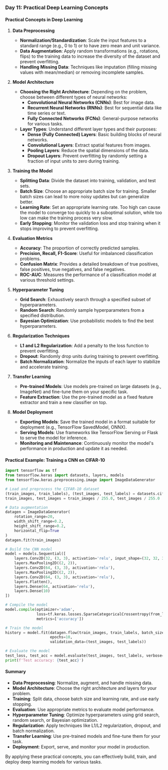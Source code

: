 ### **Day 11: Practical Deep Learning Concepts**

#### Practical Concepts in Deep Learning

1. **Data Preprocessing**

   - **Normalization/Standardization**: Scale the input features to a standard range (e.g., 0 to 1) or to have zero mean and unit variance.
   - **Data Augmentation**: Apply random transformations (e.g., rotations, flips) to the training data to increase the diversity of the dataset and prevent overfitting.
   - **Handling Missing Data**: Techniques like imputation (filling missing values with mean/median) or removing incomplete samples.

2. **Model Architecture**

   - **Choosing the Right Architecture**: Depending on the problem, choose between different types of neural networks:
     - **Convolutional Neural Networks (CNNs)**: Best for image data.
     - **Recurrent Neural Networks (RNNs)**: Best for sequential data like time series or text.
     - **Fully Connected Networks (FCNs)**: General-purpose networks for various tasks.
   - **Layer Types**: Understand different layer types and their purposes:
     - **Dense (Fully Connected) Layers**: Basic building blocks of neural networks.
     - **Convolutional Layers**: Extract spatial features from images.
     - **Pooling Layers**: Reduce the spatial dimensions of the data.
     - **Dropout Layers**: Prevent overfitting by randomly setting a fraction of input units to zero during training.

3. **Training the Model**

   - **Splitting Data**: Divide the dataset into training, validation, and test sets.
   - **Batch Size**: Choose an appropriate batch size for training. Smaller batch sizes can lead to more noisy updates but can generalize better.
   - **Learning Rate**: Set an appropriate learning rate. Too high can cause the model to converge too quickly to a suboptimal solution, while too low can make the training process very slow.
   - **Early Stopping**: Monitor the validation loss and stop training when it stops improving to prevent overfitting.

4. **Evaluation Metrics**

   - **Accuracy**: The proportion of correctly predicted samples.
   - **Precision, Recall, F1-Score**: Useful for imbalanced classification problems.
   - **Confusion Matrix**: Provides a detailed breakdown of true positives, false positives, true negatives, and false negatives.
   - **ROC-AUC**: Measures the performance of a classification model at various threshold settings.

5. **Hyperparameter Tuning**

   - **Grid Search**: Exhaustively search through a specified subset of hyperparameters.
   - **Random Search**: Randomly sample hyperparameters from a specified distribution.
   - **Bayesian Optimization**: Use probabilistic models to find the best hyperparameters.

6. **Regularization Techniques**

   - **L1 and L2 Regularization**: Add a penalty to the loss function to prevent overfitting.
   - **Dropout**: Randomly drop units during training to prevent overfitting.
   - **Batch Normalization**: Normalize the inputs of each layer to stabilize and accelerate training.

7. **Transfer Learning**

   - **Pre-trained Models**: Use models pre-trained on large datasets (e.g., ImageNet) and fine-tune them on your specific task.
   - **Feature Extraction**: Use the pre-trained model as a fixed feature extractor and train a new classifier on top.

8. **Model Deployment**
   - **Exporting Models**: Save the trained model in a format suitable for deployment (e.g., TensorFlow SavedModel, ONNX).
   - **Serving Models**: Use frameworks like TensorFlow Serving or Flask to serve the model for inference.
   - **Monitoring and Maintenance**: Continuously monitor the model's performance in production and update it as needed.

#### Practical Example: Training a CNN on CIFAR-10

```python
import tensorflow as tf
from tensorflow.keras import datasets, layers, models
from tensorflow.keras.preprocessing.image import ImageDataGenerator

# Load and preprocess the CIFAR-10 dataset
(train_images, train_labels), (test_images, test_labels) = datasets.cifar10.load_data()
train_images, test_images = train_images / 255.0, test_images / 255.0

# Data augmentation
datagen = ImageDataGenerator(
    rotation_range=20,
    width_shift_range=0.2,
    height_shift_range=0.2,
    horizontal_flip=True
)
datagen.fit(train_images)

# Build the CNN model
model = models.Sequential([
    layers.Conv2D(32, (3, 3), activation='relu', input_shape=(32, 32, 3)),
    layers.MaxPooling2D((2, 2)),
    layers.Conv2D(64, (3, 3), activation='relu'),
    layers.MaxPooling2D((2, 2)),
    layers.Conv2D(64, (3, 3), activation='relu'),
    layers.Flatten(),
    layers.Dense(64, activation='relu'),
    layers.Dense(10)
])

# Compile the model
model.compile(optimizer='adam',
              loss=tf.keras.losses.SparseCategoricalCrossentropy(from_logits=True),
              metrics=['accuracy'])

# Train the model
history = model.fit(datagen.flow(train_images, train_labels, batch_size=64),
                    epochs=10,
                    validation_data=(test_images, test_labels))

# Evaluate the model
test_loss, test_acc = model.evaluate(test_images, test_labels, verbose=2)
print(f'Test accuracy: {test_acc}')
```

#### Summary

- **Data Preprocessing**: Normalize, augment, and handle missing data.
- **Model Architecture**: Choose the right architecture and layers for your problem.
- **Training**: Split data, choose batch size and learning rate, and use early stopping.
- **Evaluation**: Use appropriate metrics to evaluate model performance.
- **Hyperparameter Tuning**: Optimize hyperparameters using grid search, random search, or Bayesian optimization.
- **Regularization**: Apply techniques like L1/L2 regularization, dropout, and batch normalization.
- **Transfer Learning**: Use pre-trained models and fine-tune them for your task.
- **Deployment**: Export, serve, and monitor your model in production.

By applying these practical concepts, you can effectively build, train, and deploy deep learning models for various tasks.
